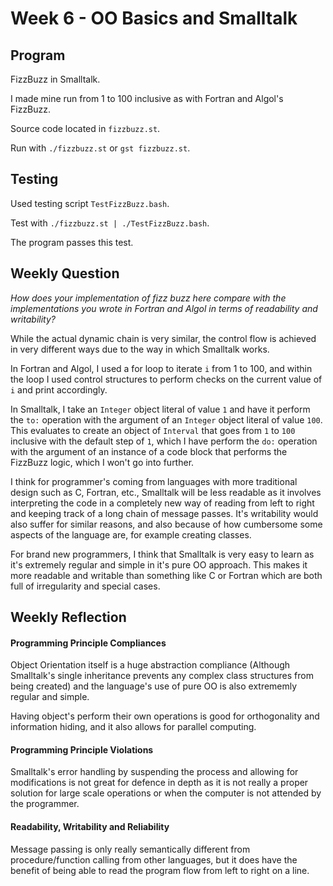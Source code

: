 # Week 6 - OO Basics and Smalltalk

## Program

FizzBuzz in Smalltalk.

I made mine run from 1 to 100 inclusive as with Fortran and Algol's FizzBuzz.

Source code located in `fizzbuzz.st`.

Run with `./fizzbuzz.st` or `gst fizzbuzz.st`.

## Testing

Used testing script `TestFizzBuzz.bash`.

Test with `./fizzbuzz.st | ./TestFizzBuzz.bash`.

The program passes this test.

## Weekly Question

*How does your implementation of fizz buzz here compare with the
implementations you wrote in Fortran and Algol in terms of readability and
writability?*

While the actual dynamic chain is very similar, the control flow is achieved
in very different ways due to the way in which Smalltalk works.

In Fortran and Algol, I used a for loop to iterate `i` from 1 to 100, and within
the loop I used control structures to perform checks on the current
value of `i` and print accordingly.

In Smalltalk, I take an `Integer` object literal of value `1` and have it
perform the `to:` operation with the argument of an `Integer` object literal of
value `100`.
This evaluates to create an object of `Interval` that goes from `1` to `100`
inclusive with the default step of `1`, which I have perform the `do:` operation
with the argument of an instance of a code block that performs the FizzBuzz logic,
which I won't go into further.

I think for programmer's coming from languages with more traditional design such as
C, Fortran, etc., Smalltalk will be less readable as it involves interpreting the code
in a completely new way of reading from left to right and keeping track of a long chain
of message passes. It's writability would also suffer for similar reasons, and also
because of how cumbersome some aspects of the language are, for example creating classes.

For brand new programmers, I think that Smalltalk is very easy to learn as it's extremely
regular and simple in it's pure OO approach. This makes it more readable and writable than
something like C or Fortran which are both full of irregularity and special cases.

## Weekly Reflection

#### Programming Principle Compliances

Object Orientation itself is a huge abstraction compliance (Although Smalltalk's single
inheritance prevents any complex class structures from being created) and the language's
use of pure OO is also extrememly regular and simple.

Having object's perform their own operations is good for orthogonality and information
hiding, and it also allows for parallel computing.

#### Programming Principle Violations

Smalltalk's error handling by suspending the process and allowing for modifications is
not great for defence in depth as it is not really a proper solution for large scale
operations or when the computer is not attended by the programmer.

#### Readability, Writability and Reliability

Message passing is only really semantically different from procedure/function calling from
other languages, but it does have the benefit of being able to read the program flow
from left to right on a line.
